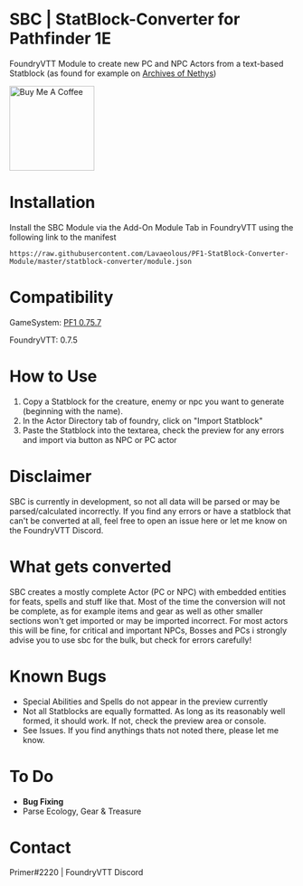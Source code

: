 # SBC | StatBlock-Converter for Pathfinder 1E
FoundryVTT Module to create new PC and NPC Actors from a text-based Statblock (as found for example on [Archives of Nethys](https://www.aonprd.com/))

<a href="https://www.buymeacoffee.com/Lavaeolous" target="_blank"><img src="https://cdn.buymeacoffee.com/buttons/v2/default-red.png" alt="Buy Me A Coffee" width="150" ></a>

# Installation
Install the SBC Module via the Add-On Module Tab in FoundryVTT using the following link to the manifest
```
https://raw.githubusercontent.com/Lavaeolous/PF1-StatBlock-Converter-Module/master/statblock-converter/module.json
```
# Compatibility
GameSystem: [PF1 0.75.7](https://gitlab.com/Furyspark/foundryvtt-pathfinder1)

FoundryVTT: 0.7.5

# How to Use
1.  Copy a Statblock for the creature, enemy or npc you want to generate (beginning with the name).
2.  In the Actor Directory tab of foundry, click on "Import Statblock"
3.  Paste the Statblock into the textarea, check the preview for any errors and import via button as NPC or PC actor

# Disclaimer
SBC is currently in development, so not all data will be parsed or may be parsed/calculated incorrectly.
If you find any errors or have a statblock that can't be converted at all, feel free to open an issue here or let me know on the FoundryVTT Discord.

# What gets converted
SBC creates a mostly complete Actor (PC or NPC) with embedded entities for feats, spells and stuff like that. Most of the time the conversion will not be complete, as for example items and gear as well as other smaller sections won't get imported or may be imported incorrect. For most actors this will be fine, for critical and important NPCs, Bosses and PCs i strongly advise you to use sbc for the bulk, but check for errors carefully!

# Known Bugs
*  Special Abilities and Spells do not appear in the preview currently
*  Not all Statblocks are equally formatted. As long as its reasonably well formed, it should work. If not, check the preview area or console.
*  See Issues. If you find anythings thats not noted there, please let me know.

# To Do
*  **Bug Fixing**
*  Parse Ecology, Gear & Treasure

# Contact
Primer#2220 | FoundryVTT Discord